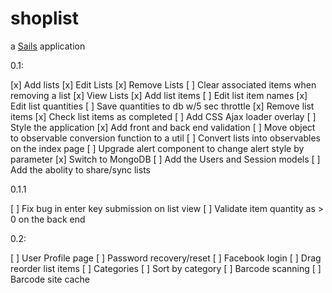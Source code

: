 # shoplist

a [Sails](http://sailsjs.org) application

0.1:

[x] Add lists
[x] Edit Lists
[x] Remove Lists
[ ] Clear associated items when removing a list
[x] View Lists
[x] Add list items
[ ] Edit list item names
[x] Edit list quantities
[ ] Save quantities to db w/5 sec throttle
[x] Remove list items
[x] Check list items as completed
[ ] Add CSS Ajax loader overlay
[ ] Style the application
[x] Add front and back end validation
[ ] Move object to observable conversion function to a util
[ ] Convert lists into observables on the index page
[ ] Upgrade alert component to change alert style by parameter
[x] Switch to MongoDB
[ ] Add the Users and Session models
[ ] Add the abolity to share/sync lists

0.1.1

[ ] Fix bug in enter key submission on list view
[ ] Validate item quantity as > 0 on the back end

0.2:

[ ] User Profile page
[ ] Password recovery/reset
[ ] Facebook login
[ ] Drag reorder list items
[ ] Categories
[ ] Sort by category
[ ] Barcode scanning
[ ] Barcode site cache